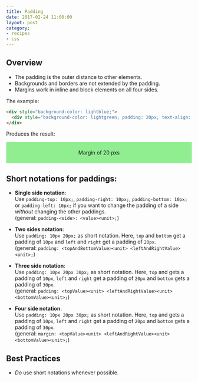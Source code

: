 ```yaml
---
title: Padding
date: 2017-02-24 11:00:00
layout: post
category:
- recipes
- css
---
```




## Overview

* The padding is the outer distance to other elements.
* Backgrounds and borders are not extended by the padding.
* Margins work in inline and block elements on all four sides.

The example:

```html
<div style="background-color: lightblue;">
  <div style="background-color: lightgreen; padding: 20px; text-align: center;">Margin of 20 pxs</div>
</div>
```

Produces the result:

<div style="background-color: lightblue;">
  <div style="background-color: lightgreen; padding: 20px; text-align: center;">Margin of 20 pxs</div>
</div>



## Short notations for paddings:

* **Single side notation**:  
  Use `padding-top: 10px;`, `padding-right: 10px;`,
  `padding-bottom: 10px;` or `padding-left: 10px;` if you
  want to change the padding of a side _without_
  changing the other paddings.  
  (general: `padding-<side>: <value><unit>;`)
  
* **Two sides notation**:  
  Use `padding: 10px 20px;` as short notation. Here, `top` and
  `bottom` get a padding of `10px` and `left` and `right` get
  a padding of `20px`.   
  (general: `padding: <topAndBottomValue><unit> <leftAndRightValue><unit>;`)
  
* **Three side notation**:  
  Use `padding: 10px 20px 30px;` as short notation. Here, `top` and
  gets a padding of `10px`, `left` and `right` get a padding of `20px`
  and `bottom` gets a padding of `30px`.  
  (general: `padding: <topValue><unit> <leftAndRightValue><unit> <bottomValue><unit>;`)
  
* **Four side notation**:  
  Use `padding: 10px 20px 30px;` as short notation. Here, `top` and
  gets a padding of `10px`, `left` and `right` get a padding of `20px`
  and `bottom` gets a padding of `30px`.  
  (general: `margin: <topValue><unit> <leftAndRightValue><unit> <bottomValue><unit>;`)



## Best Practices

* _Do_ use short notations whenever possible.
